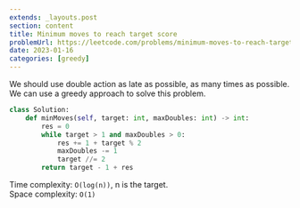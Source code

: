 ```yaml
---
extends: _layouts.post
section: content
title: Minimum moves to reach target score
problemUrl: https://leetcode.com/problems/minimum-moves-to-reach-target-score/
date: 2023-01-16
categories: [greedy]
---
```


We should use double action as late as possible, as many times as possible. We can use a greedy approach to solve this problem.

```python
class Solution:
    def minMoves(self, target: int, maxDoubles: int) -> int:
        res = 0
        while target > 1 and maxDoubles > 0:
            res += 1 + target % 2
            maxDoubles -= 1
            target //= 2
        return target - 1 + res
```

Time complexity: `O(log(n))`, n is the target. <br/>
Space complexity: `O(1)`
